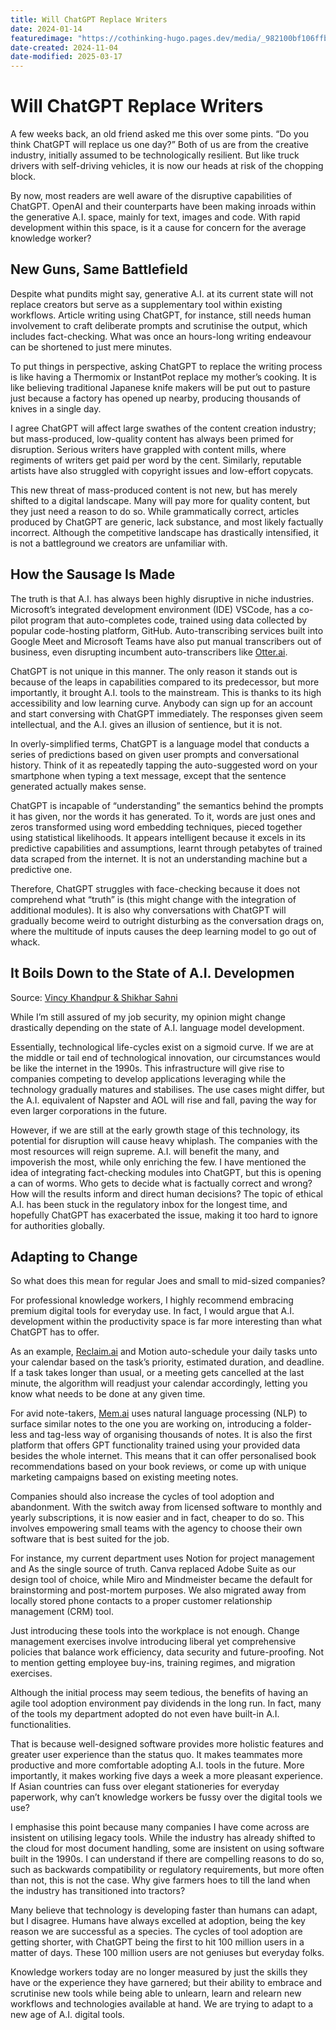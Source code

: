```yaml
---
title: Will ChatGPT Replace Writers
date: 2024-01-14
featuredimage: "https://cothinking-hugo.pages.dev/media/_982100bf106ffb64c02b8152cb66a69b_MD5.png"
date-created: 2024-11-04
date-modified: 2025-03-17
---
```


# Will ChatGPT Replace Writers

A few weeks back, an old friend asked me this over some pints. “Do you think ChatGPT will replace us one day?” Both of us are from the creative industry, initially assumed to be technologically resilient. But like truck drivers with self-driving vehicles, it is now our heads at risk of the chopping block.

By now, most readers are well aware of the disruptive capabilities of ChatGPT. OpenAI and their counterparts have been making inroads within the generative A.I. space, mainly for text, images and code. With rapid development within this space, is it a cause for concern for the average knowledge worker?

## New Guns, Same Battlefield

Despite what pundits might say, generative A.I. at its current state will not replace creators but serve as a supplementary tool within existing workflows. Article writing using ChatGPT, for instance, still needs human involvement to craft deliberate prompts and scrutinise the output, which includes fact-checking. What was once an hours-long writing endeavour can be shortened to just mere minutes.

To put things in perspective, asking ChatGPT to replace the writing process is like having a Thermomix or InstantPot replace my mother’s cooking. It is like believing traditional Japanese knife makers will be put out to pasture just because a factory has opened up nearby, producing thousands of knives in a single day.

I agree ChatGPT will affect large swathes of the content creation industry; but mass-produced, low-quality content has always been primed for disruption. Serious writers have grappled with content mills, where regiments of writers get paid per word by the cent. Similarly, reputable artists have also struggled with copyright issues and low-effort copycats.

This new threat of mass-produced content is not new, but has merely shifted to a digital landscape. Many will pay more for quality content, but they just need a reason to do so. While grammatically correct, articles produced by ChatGPT are generic, lack substance, and most likely factually incorrect. Although the competitive landscape has drastically intensified, it is not a battleground we creators are unfamiliar with.

## How the Sausage Is Made

The truth is that A.I. has always been highly disruptive in niche industries. Microsoft’s integrated development environment (IDE) VSCode, has a co-pilot program that auto-completes code, trained using data collected by popular code-hosting platform, GitHub. Auto-transcribing services built into Google Meet and Microsoft Teams have also put manual transcribers out of business, even disrupting incumbent auto-transcribers like [Otter.ai](http://otter.ai/).

ChatGPT is not unique in this manner. The only reason it stands out is because of the leaps in capabilities compared to its predecessor, but more importantly, it brought A.I. tools to the mainstream. This is thanks to its high accessibility and low learning curve. Anybody can sign up for an account and start conversing with ChatGPT immediately. The responses given seem intellectual, and the A.I. gives an illusion of sentience, but it is not.

In overly-simplified terms, ChatGPT is a language model that conducts a series of predictions based on given user prompts and conversational history. Think of it as repeatedly tapping the auto-suggested word on your smartphone when typing a text message, except that the sentence generated actually makes sense.

ChatGPT is incapable of “understanding” the semantics behind the prompts it has given, nor the words it has generated. To it, words are just ones and zeros transformed using word embedding techniques, pieced together using statistical likelihoods. It appears intelligent because it excels in its predictive capabilities and assumptions, learnt through petabytes of trained data scraped from the internet. It is not an understanding machine but a predictive one.

Therefore, ChatGPT struggles with face-checking because it does not comprehend what “truth” is (this might change with the integration of additional modules). It is also why conversations with ChatGPT will gradually become weird to outright disturbing as the conversation drags on, where the multitude of inputs causes the deep learning model to go out of whack.

## It Boils Down to the State of A.I. Developmen

Source: [Vincy Khandpur & Shikhar Sahni](https://www.greyb.com/blog/technology-life-cycle-helps-patent-portfolio-maintenance/)

While I’m still assured of my job security, my opinion might change drastically depending on the state of A.I. language model development.

Essentially, technological life-cycles exist on a sigmoid curve. If we are at the middle or tail end of technological innovation, our circumstances would be like the internet in the 1990s. This infrastructure will give rise to companies competing to develop applications leveraging while the technology gradually matures and stabilises. The use cases might differ, but the A.I. equivalent of Napster and AOL will rise and fall, paving the way for even larger corporations in the future.

However, if we are still at the early growth stage of this technology, its potential for disruption will cause heavy whiplash. The companies with the most resources will reign supreme. A.I. will benefit the many, and impoverish the most, while only enriching the few. I have mentioned the idea of integrating fact-checking modules into ChatGPT, but this is opening a can of worms. Who gets to decide what is factually correct and wrong? How will the results inform and direct human decisions? The topic of ethical A.I. has been stuck in the regulatory inbox for the longest time, and hopefully ChatGPT has exacerbated the issue, making it too hard to ignore for authorities globally.

## Adapting to Change

So what does this mean for regular Joes and small to mid-sized companies?

For professional knowledge workers, I highly recommend embracing premium digital tools for everyday use. In fact, I would argue that A.I. development within the productivity space is far more interesting than what ChatGPT has to offer.

As an example, [Reclaim.ai](http://reclaim.ai/) and Motion auto-schedule your daily tasks unto your calendar based on the task’s priority, estimated duration, and deadline. If a task takes longer than usual, or a meeting gets cancelled at the last minute, the algorithm will readjust your calendar accordingly, letting you know what needs to be done at any given time.

For avid note-takers, [Mem.ai](http://mem.ai/) uses natural language processing (NLP) to surface similar notes to the one you are working on, introducing a folder-less and tag-less way of organising thousands of notes. It is also the first platform that offers GPT functionality trained using your provided data besides the whole internet. This means that it can offer personalised book recommendations based on your book reviews, or come up with unique marketing campaigns based on existing meeting notes.

Companies should also increase the cycles of tool adoption and abandonment. With the switch away from licensed software to monthly and yearly subscriptions, it is now easier and in fact, cheaper to do so. This involves empowering small teams with the agency to choose their own software that is best suited for the job.

For instance, my current department uses Notion for project management and As the single source of truth. Canva replaced Adobe Suite as our design tool of choice, while Miro and Mindmeister became the default for brainstorming and post-mortem purposes. We also migrated away from locally stored phone contacts to a proper customer relationship management (CRM) tool.

Just introducing these tools into the workplace is not enough. Change management exercises involve introducing liberal yet comprehensive policies that balance work efficiency, data security and future-proofing. Not to mention getting employee buy-ins, training regimes, and migration exercises.

Although the initial process may seem tedious, the benefits of having an agile tool adoption environment pay dividends in the long run. In fact, many of the tools my department adopted do not even have built-in A.I. functionalities.

That is because well-designed software provides more holistic features and greater user experience than the status quo. It makes teammates more productive and more comfortable adopting A.I. tools in the future. More importantly, it makes working five days a week a more pleasant experience. If Asian countries can fuss over elegant stationeries for everyday paperwork, why can’t knowledge workers be fussy over the digital tools we use?

I emphasise this point because many companies I have come across are insistent on utilising legacy tools. While the industry has already shifted to the cloud for most document handling, some are insistent on using software built in the 1990s. I can understand if there are compelling reasons to do so, such as backwards compatibility or regulatory requirements, but more often than not, this is not the case. Why give farmers hoes to till the land when the industry has transitioned into tractors?

Many believe that technology is developing faster than humans can adapt, but I disagree. Humans have always excelled at adoption, being the key reason we are successful as a species. The cycles of tool adoption are getting shorter, with ChatGPT being the first to hit 100 million users in a matter of days. These 100 million users are not geniuses but everyday folks.

Knowledge workers today are no longer measured by just the skills they have or the experience they have garnered; but their ability to embrace and scrutinise new tools while being able to unlearn, learn and relearn new workflows and technologies available at hand. We are trying to adapt to a new age of A.I. digital tools.
